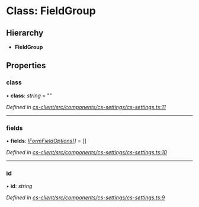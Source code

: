 # Class: FieldGroup

## Hierarchy

* **FieldGroup**

## Properties

###  class

• **class**: *string* = ""

*Defined in [cs-client/src/components/cs-settings/cs-settings.ts:11](https://github.com/TNOCS/csnext/blob/38d1409e/packages/cs-client/src/components/cs-settings/cs-settings.ts#L11)*

___

###  fields

• **fields**: *[IFormFieldOptions](../interfaces/_cs_core_src_form_form_decorators_.iformfieldoptions.md)[]* =  []

*Defined in [cs-client/src/components/cs-settings/cs-settings.ts:10](https://github.com/TNOCS/csnext/blob/38d1409e/packages/cs-client/src/components/cs-settings/cs-settings.ts#L10)*

___

###  id

• **id**: *string*

*Defined in [cs-client/src/components/cs-settings/cs-settings.ts:9](https://github.com/TNOCS/csnext/blob/38d1409e/packages/cs-client/src/components/cs-settings/cs-settings.ts#L9)*
